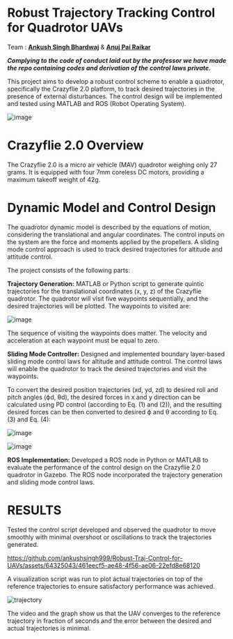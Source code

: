 # Robust Trajectory Tracking Control for Quadrotor UAVs	

Team : **[Ankush Singh Bhardwaj](https://github.com/ankushsingh999)**   &  **[Anuj Pai Raikar](https://github.com/22by7-raikar)**

***Complying to the code of conduct laid out by the professor we have made the repo containing codes and derivation of the control laws private.***

This project aims to develop a robust control scheme to enable a quadrotor, specifically the Crazyflie 2.0 platform, to track desired trajectories in the presence of external disturbances. The control design will be implemented and tested using MATLAB and ROS (Robot Operating System).

![image](https://github.com/ankushsingh999/Robust-Traj-Control-for-UAVs/assets/64325043/1720dcde-6ee9-432f-9ca6-9e6e3d220441)


# Crazyflie 2.0 Overview
The Crazyflie 2.0 is a micro air vehicle (MAV) quadrotor weighing only 27 grams. It is equipped with four 7mm coreless DC motors, providing a maximum takeoff weight of 42g. 

# Dynamic Model and Control Design
The quadrotor dynamic model is described by the equations of motion, considering the translational and angular coordinates. The control inputs on the system are the force and moments applied by the propellers. A sliding mode control approach is used to track desired trajectories for altitude and attitude control.

The project consists of the following parts:

**Trajectory Generation:** MATLAB or Python script to generate quintic trajectories for the translational coordinates (x, y, z) of the Crazyflie quadrotor. The quadrotor will visit five waypoints sequentially, and the desired trajectories will be plotted. The waypoints to visited are:

![image](https://github.com/ankushsingh999/Robust-Traj-Control-for-UAVs/assets/64325043/4bd9b204-6689-46b8-8a19-70bd01643f24)

The sequence of visiting the waypoints does matter. The velocity and acceleration at each waypoint must be equal to zero.

**Sliding Mode Controller:** Designed and implemented boundary layer-based sliding mode control laws for altitude and attitude control. The control laws will enable the quadrotor to track the desired trajectories and visit the waypoints.

To convert the desired position trajectories (xd, yd, zd) to desired roll and pitch angles (ϕd, θd), the desired forces in x and y direction can be calculated using PD control (according to Eq. (1) and (2)), and the resulting desired forces can be then converted to desired ϕ and θ according to Eq. (3) and Eq. (4):

![image](https://github.com/ankushsingh999/Robust-Traj-Control-for-UAVs/assets/64325043/f66f9a2a-cee6-40b8-9cf5-df39ff71a0c5)

![image](https://github.com/ankushsingh999/Robust-Traj-Control-for-UAVs/assets/64325043/7a5b0645-4a50-4dde-8650-f07f08e00ac5)



**ROS Implementation:** Developed a ROS node in Python or MATLAB to evaluate the performance of the control design on the Crazyflie 2.0 quadrotor in Gazebo. The ROS node incorporated the trajectory generation and sliding mode control laws.


# RESULTS

Tested the control script developed and observed the quadrotor to move smoothly with minimal overshoot or oscillations to track the trajectories generated.

https://github.com/ankushsingh999/Robust-Traj-Control-for-UAVs/assets/64325043/461eecf5-ae48-4f56-ae06-22efd8e68120

A visualization script was run to plot actual trajectories on top of the reference trajectories to ensure satisfactory performance was achieved.

![trajectory](https://github.com/ankushsingh999/Robust-Traj-Control-for-UAVs/assets/64325043/78abeaa3-08bf-4b26-9b88-b6572cb871b9)

The video and the graph show us that the UAV converges to the reference trajectory in fraction of seconds and the error between the desired and actual trajectories is minimal. 

